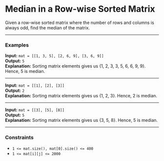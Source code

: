 # Median in a Row-wise Sorted Matrix

Given a row-wise sorted matrix where the number of rows and columns is always odd, find the median of the matrix.

---

### Examples

**Input:** `mat = [[1, 3, 5], [2, 6, 9], [3, 6, 9]]`  
**Output:** `5`  
**Explanation:** Sorting matrix elements gives us {1, 2, 3, 3, 5, 6, 6, 9, 9}. Hence, 5 is median.

---

**Input:** `mat = [[1], [2], [3]]`  
**Output:** `2`  
**Explanation:** Sorting matrix elements gives us {1, 2, 3}. Hence, 2 is median.

---

**Input:** `mat = [[3], [5], [8]]`  
**Output:** `5`  
**Explanation:** Sorting matrix elements gives us {3, 5, 8}. Hence, 5 is median.

---

### Constraints

- `1 <= mat.size(), mat[0].size() <= 400`
- `1 <= mat[i][j] <= 2000`
